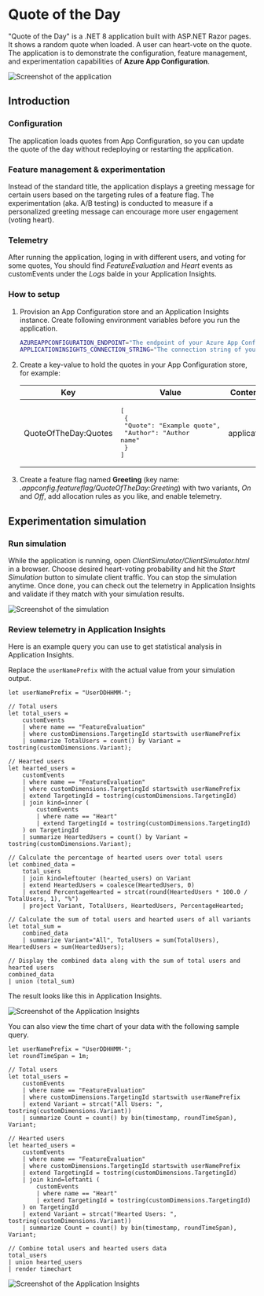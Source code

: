 # Quote of the Day

"Quote of the Day" is a .NET 8 application built with ASP.NET Razor pages. It shows a random quote when loaded. A user can heart-vote on the quote. The application is to demonstrate the configuration, feature management, and experimentation capabilities of **Azure App Configuration**.

![Screenshot of the application](images/screenshot.png)

## Introduction

### Configuration
The application loads quotes from App Configuration, so you can update the quote of the day without redeploying or restarting the application.

### Feature management & experimentation
Instead of the standard title, the application displays a greeting message for certain users based on the targeting rules of a feature flag. The experimentation (aka. A/B testing) is conducted to measure if a personalized greeting message can encourage more user engagement (voting heart).

### Telemetry
After running the application, loging in with different users, and voting for some quotes, You should find *FeatureEvaluation* and *Heart* events as customEvents under the *Logs* balde in your Application Insights.

### How to setup
1. Provision an App Configuration store and an Application Insights instance. Create following environment variables before you run the application.

    ```bash
    AZUREAPPCONFIGURATION_ENDPOINT="The endpoint of your Azure App Configuration"
    APPLICATIONINSIGHTS_CONNECTION_STRING="The connection string of your Application Insights"
    ```

1. Create a key-value to hold the quotes in your App Configuration store, for example:

    | Key | Value | Content-Type |
    | --- | ----- | ------------ |
    | QuoteOfTheDay:Quotes | <pre>[<br>  {<br>    "Quote": "Example quote",<br>    "Author": "Author name"<br>  }<br>]</pre> | application/json |

1. Create a feature flag named **Greeting** (key name: *.appconfig.featureflag/QuoteOfTheDay:Greeting*) with two variants, *On* and *Off*, add allocation rules as you like, and enable telemetry.

## Experimentation simulation

### Run simulation
While the application is running, open *ClientSimulator/ClientSimulator.html* in a browser. Choose desired heart-voting probability and hit the *Start Simulation* button to simulate client traffic. You can stop the simulation anytime. Once done, you can check out the telemetry in Application Insights and validate if they match with your simulation results.

![Screenshot of the simulation](images/simulation.png)

### Review telemetry in Application Insights

Here is an example query you can use to get statistical analysis in Application Insights. 

Replace the `userNamePrefix` with the actual value from your simulation output.

```kusto
let userNamePrefix = "UserDDHHMM-";

// Total users
let total_users =
    customEvents
    | where name == "FeatureEvaluation"
    | where customDimensions.TargetingId startswith userNamePrefix
    | summarize TotalUsers = count() by Variant = tostring(customDimensions.Variant);

// Hearted users
let hearted_users =
    customEvents
    | where name == "FeatureEvaluation"
    | where customDimensions.TargetingId startswith userNamePrefix
    | extend TargetingId = tostring(customDimensions.TargetingId)
    | join kind=inner (
        customEvents
        | where name == "Heart"
        | extend TargetingId = tostring(customDimensions.TargetingId)
    ) on TargetingId
    | summarize HeartedUsers = count() by Variant = tostring(customDimensions.Variant);

// Calculate the percentage of hearted users over total users
let combined_data =
    total_users
    | join kind=leftouter (hearted_users) on Variant
    | extend HeartedUsers = coalesce(HeartedUsers, 0)
    | extend PercentageHearted = strcat(round(HeartedUsers * 100.0 / TotalUsers, 1), "%")
    | project Variant, TotalUsers, HeartedUsers, PercentageHearted;

// Calculate the sum of total users and hearted users of all variants
let total_sum =
    combined_data
    | summarize Variant="All", TotalUsers = sum(TotalUsers), HeartedUsers = sum(HeartedUsers);

// Display the combined data along with the sum of total users and hearted users
combined_data
| union (total_sum)
```

The result looks like this in Application Insights.

![Screenshot of the Application Insights](images/appinsights-table.png)

You can also view the time chart of your data with the following sample query.

```kusto
let userNamePrefix = "UserDDHHMM-";
let roundTimeSpan = 1m;

// Total users
let total_users =
    customEvents
    | where name == "FeatureEvaluation"
    | where customDimensions.TargetingId startswith userNamePrefix
    | extend Variant = strcat("All Users: ", tostring(customDimensions.Variant))
    | summarize Count = count() by bin(timestamp, roundTimeSpan), Variant;

// Hearted users
let hearted_users =
    customEvents
    | where name == "FeatureEvaluation"
    | where customDimensions.TargetingId startswith userNamePrefix
    | extend TargetingId = tostring(customDimensions.TargetingId)
    | join kind=leftanti (
        customEvents
        | where name == "Heart"
        | extend TargetingId = tostring(customDimensions.TargetingId)
    ) on TargetingId
    | extend Variant = strcat("Hearted Users: ", tostring(customDimensions.Variant))
    | summarize Count = count() by bin(timestamp, roundTimeSpan), Variant;

// Combine total users and hearted users data
total_users
| union hearted_users
| render timechart
```

![Screenshot of the Application Insights](images/appinsights-chart.png)
